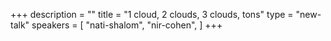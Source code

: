 +++
description = ""
title = "1 cloud, 2 clouds, 3 clouds, tons"
type = "new-talk"
speakers = [
        "nati-shalom",
        "nir-cohen",
]
+++